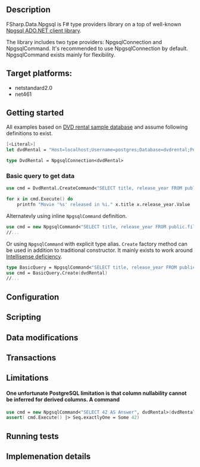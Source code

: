 ## Description
FSharp.Data.Npgsql is F# type providers library on a top of well-known [Npgsql ADO.NET client library]( http://www.npgsql.org/doc/index.html). 

The library includes two type providers: NpgsqlConnection and NpgsqlCommand. It's recommended to use NpgsqlConnection by default.  NpgsqlCommand exists mainly for flexibility.

## Target platforms: 
  - netstandard2.0
  - net461

## Getting started

All examples based on [DVD rental sample database](http://www.postgresqltutorial.com/download/dvd-rental-sample-database/) and assume following definitions to exist.
```fsharp
[<Literal>]
let dvdRental = "Host=localhost;Username=postgres;Database=dvdrental;Port=32768"

type DvdRental = NpgsqlConnection<dvdRental>
```

### Basic query to get data

```fsharp
use cmd = DvdRental.CreateCommand<"SELECT title, release_year FROM public.film LIMIT 3">(dvdRental)

for x in cmd.Execute() do   
    printfn "Movie '%s' released in %i." x.title x.release_year.Value
```
Alternatevly using inline ```NpgsqlCommand``` definition.
```fsharp
use cmd = new NpgsqlCommand<"SELECT title, release_year FROM public.film LIMIT 3", dvdRental>(dvdRental)
//...
```
Or using ```NpgsqlCommand``` with explicit type alias. `Create` factory method can be used in addition to traditional constructor. It mainly exists to work around [Intellisense deficiency]().

```fsharp
type BasicQuery = NpgsqlCommand<"SELECT title, release_year FROM public.film LIMIT 3", dvdRental>
use cmd = BasicQuery.Create(dvdRental)
//...
```

## Configuration

## Scripting

## Data modifications

## Transactions

## Limitations

  #### One unfortunate PostgreSQL limitation is that column nullability cannot be inferred for derived columns. A command 
  ```fsharp
  use cmd = new NpgsqlCommand<"SELECT 42 AS Answer", dvdRental>(dvdRental)
  assert( cmd.Execute() |> Seq.exactlyOne = Some 42)
  ```

## Running tests

## Implemenation details
